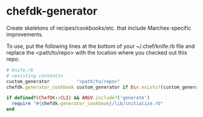 # chefdk-generator
Create skeletons of recipes/cookbooks/etc. that include Marchex-specific improvements.

To use, put the following lines at the bottom of your ~/.chef/knife.rb file and replace the <path/to/repo> with the location where you checked out this repo:

```ruby
# knife.rb
# <existing contents>
custom_generator          "<path/to/repo>"
chefdk.generator_cookbook custom_generator if Dir.exists?(custom_generator)

if defined?(ChefDK::CLI) && ARGV.include?('generate')
  require "#{chefdk.generator_cookbook}/lib/initialize.rb"
end
```
